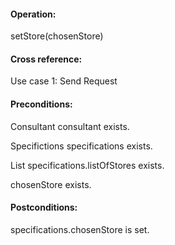#### Operation: 

setStore(chosenStore) 

#### Cross reference: 

Use case 1: Send Request 

#### Preconditions: 

Consultant consultant exists. 

Specifictions specifications exists. 

List specifications.listOfStores exists. 

chosenStore exists.

#### Postconditions: 

specifications.chosenStore is set. 
